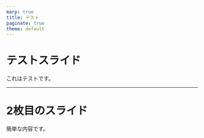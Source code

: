 ```yaml
---
marp: true
title: テスト
paginate: true
theme: default
---
```


# テストスライド

これはテストです。

---

# 2枚目のスライド

簡単な内容です。